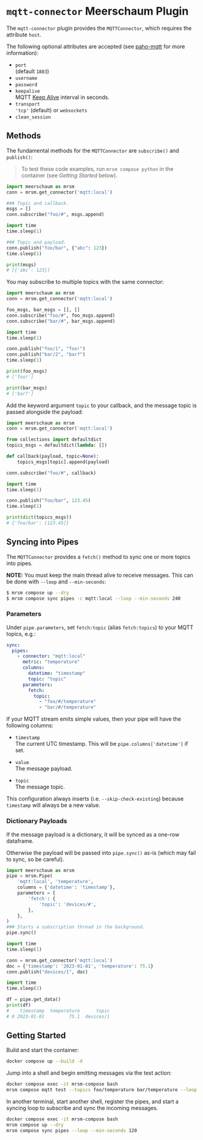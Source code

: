 # `mqtt-connector` Meerschaum Plugin

The `mqtt-connector` plugin provides the `MQTTConnector`, which requires the attribute `host`.

The following optional attributes are accepted (see [paho-mqtt](https://pypi.org/project/paho-mqtt/) for more information):

- `port`  
  (default `1883`)
- `username`
- `password`
- `keepalive`  
  MQTT [Keep Alive](http://docs.oasis-open.org/mqtt/mqtt/v3.1.1/os/mqtt-v3.1.1-os.html#_Toc385349238) interval in seconds.
- `transport`  
  `'tcp'` (default) or `websockets`
- `clean_session`

## Methods

The fundamental methods for the `MQTTConnector` are `subscribe()` and `publish()`:

> To test these code examples, run `mrsm compose python` in the container (see *Getting Started* below).

```python
import meerschaum as mrsm
conn = mrsm.get_connector('mqtt:local')

### Topic and callback.
msgs = []
conn.subscribe("foo/#", msgs.append)

import time
time.sleep(1)

### Topic and payload.
conn.publish("foo/bar", {"abc": 123})
time.sleep(1)

print(msgs)
# [{'abc': 123}]
```

You may subscribe to multiple topics with the same connector:

```python
import meerschaum as mrsm
conn = mrsm.get_connector('mqtt:local')

foo_msgs, bar_msgs = [], []
conn.subscribe("foo/#", foo_msgs.append)
conn.subscribe("bar/#", bar_msgs.append)

import time
time.sleep(1)

conn.publish("foo/1", "foo!")
conn.publish("bar/2", "bar?")
time.sleep(1)

print(foo_msgs)
# ['foo!']

print(bar_msgs)
# ['bar?']
```

Add the keyword argument `topic` to your callback, and the message topic is passed alongside the payload:

```python
import meerschaum as mrsm
conn = mrsm.get_connector('mqtt:local')

from collections import defaultdict
topics_msgs = defaultdict(lambda: [])

def callback(payload, topic=None):
    topics_msgs[topic].append(payload)

conn.subscribe("foo/#", callback)

import time
time.sleep(1)

conn.publish("foo/bar", 123.45)
time.sleep(1)

print(dict(topics_msgs))
# {'foo/bar': [123.45]}
```

## Syncing into Pipes

The `MQTTConnector` provides a `fetch()` method to sync one or more topics into pipes.

**NOTE:** You must keep the main thread alive to receive messages. This can be done with `--loop` and `--min-seconds`:

```bash
$ mrsm compose up --dry
$ mrsm compose sync pipes -c mqtt:local --loop --min-seconds 240
```

### Parameters

Under `pipe.parameters`, set `fetch:topic` (alias `fetch:topics`) to your MQTT topics, e.g.:

```yaml
sync:
  pipes:
    - connector: "mqtt:local"
      metric: "temperature"
      columns:
        datetime: "timestamp"
        topic: "topic"
      parameters:
        fetch:
          topic:
            - "foo/#/temperature"
            - "bar/#/temperature"
```

If your MQTT stream emits simple values, then your pipe will have the following columns:

- `timestamp`  
  The current UTC timestamp. This will be `pipe.columns['datetime']` if set.

- `value`  
  The message payload.

- `topic`  
  The message topic.

This configuration always inserts (i.e. `--skip-check-existing`) because `timestamp` will always be a new value.

### Dictionary Payloads

If the message payload is a dictionary, it will be synced as a one-row dataframe.

Otherwise the payload will be passed into `pipe.sync()` as-is (which may fail to sync, so be careful).

```python
import meerschaum as mrsm
pipe = mrsm.Pipe(
    'mqtt:local', 'temperature',
    columns = {'datetime': 'timestamp'},
    parameters = {
        'fetch': {
            'topic': 'devices/#',
        },
    },
)
### Starts a subscription thread in the background.
pipe.sync()

import time
time.sleep(1)

conn = mrsm.get_connector('mqtt:local')
doc = {'timestamp': '2023-01-01', 'temperature': 75.1}
conn.publish("devices/1", doc)

import time
time.sleep(2)

df = pipe.get_data()
print(df)
#    timestamp  temperature      topic
# 0 2023-01-01         75.1  devices/1
```

## Getting Started

Build and start the container:

```bash
docker compose up --build -d
```

Jump into a shell and begin emitting messages via the test action:

```bash
docker compose exec -it mrsm-compose bash
mrsm compose mqtt test --topics foo/temperature bar/temperature --loop --debug --min-seconds 3
```

In another terminal, start another shell, register the pipes, and start a syncing loop to subscribe and sync the incoming messages.

```bash
docker compose exec -it mrsm-compose bash
mrsm compose up --dry
mrsm compose sync pipes --loop --min-seconds 120
```